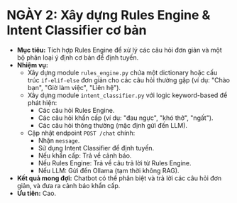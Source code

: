 # NGÀY 2: Xây dựng Rules Engine & Intent Classifier cơ bản

- **Mục tiêu:** Tích hợp Rules Engine để xử lý các câu hỏi đơn giản và một bộ phân loại ý định cơ bản để định tuyến.
- **Nhiệm vụ:**
  - Xây dựng module `rules_engine.py` chứa một dictionary hoặc cấu trúc `if-elif-else` đơn giản cho các câu hỏi thường gặp (ví dụ: "Chào bạn", "Giờ làm việc", "Liên hệ").
  - Xây dựng module `intent_classifier.py` với logic keyword-based để phát hiện:
    - Các câu hỏi Rules Engine.
    - Các câu hỏi khẩn cấp (ví dụ: "đau ngực", "khó thở", "ngất").
    - Các câu hỏi thông thường (mặc định gửi đến LLM).
  - Cập nhật endpoint `POST /chat` chính:
    - Nhận `message`.
    - Sử dụng Intent Classifier để định tuyến.
    - Nếu khẩn cấp: Trả về cảnh báo.
    - Nếu Rules Engine: Trả về câu trả lời từ Rules Engine.
    - Nếu LLM: Gửi đến Ollama (tạm thời không RAG).
- **Kết quả mong đợi:** Chatbot có thể phân biệt và trả lời các câu hỏi đơn giản, và đưa ra cảnh báo khẩn cấp.
- **Ưu tiên:** Cao.